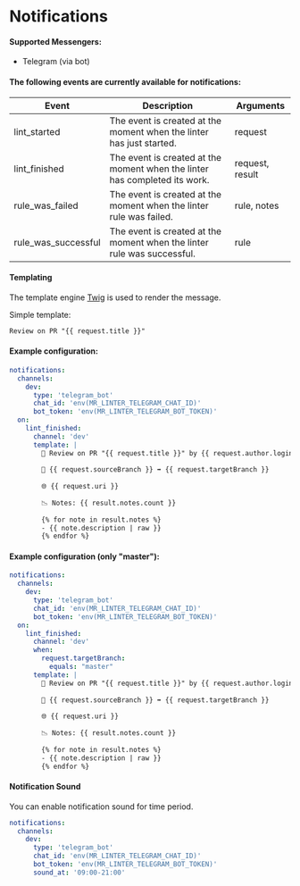 # Notifications

#### Supported Messengers:
- Telegram (via bot)

#### The following events are currently available for notifications:

| Event               | Description                                                                | Arguments       |
|---------------------|----------------------------------------------------------------------------|-----------------|
| lint_started        | The event is created at the moment when the linter has just started.       | request         |
| lint_finished       | The event is created at the moment when the linter has completed its work. | request, result |
| rule_was_failed     | The event is created at the moment when the linter rule was failed.        | rule, notes     |
| rule_was_successful | The event is created at the moment when the linter rule was successful.    | rule            |

#### Templating

The template engine [Twig](https://twig.symfony.com) is used to render the message.

Simple template:
```html
Review on PR "{{ request.title }}"
```

#### Example configuration:

```yaml
notifications:
  channels:
    dev:
      type: 'telegram_bot'
      chat_id: 'env(MR_LINTER_TELEGRAM_CHAT_ID)'
      bot_token: 'env(MR_LINTER_TELEGRAM_BOT_TOKEN)'
  on:
    lint_finished:
      channel: 'dev'
      template: |
        👀 Review on PR "{{ request.title }}" by {{ request.author.login }} at {{ request.createdAt.format('Y-m-d H:i') }}
        
        🌲 {{ request.sourceBranch }} ➡ {{ request.targetBranch }}
        
        🌐 {{ request.uri }}
        
        📉 Notes: {{ result.notes.count }}
        
        {% for note in result.notes %}
        - {{ note.description | raw }}
        {% endfor %}
```

#### Example configuration (only "master"):

```yaml
notifications:
  channels:
    dev:
      type: 'telegram_bot'
      chat_id: 'env(MR_LINTER_TELEGRAM_CHAT_ID)'
      bot_token: 'env(MR_LINTER_TELEGRAM_BOT_TOKEN)'
  on:
    lint_finished:
      channel: 'dev'
      when:
        request.targetBranch:
          equals: "master"
      template: |
        👀 Review on PR "{{ request.title }}" by {{ request.author.login }} at {{ request.createdAt.format('Y-m-d H:i') }}
        
        🌲 {{ request.sourceBranch }} ➡ {{ request.targetBranch }}
        
        🌐 {{ request.uri }}
        
        📉 Notes: {{ result.notes.count }}
        
        {% for note in result.notes %}
        - {{ note.description | raw }}
        {% endfor %}
```

#### Notification Sound

You can enable notification sound for time period.

```yaml
notifications:
  channels:
    dev:
      type: 'telegram_bot'
      chat_id: 'env(MR_LINTER_TELEGRAM_CHAT_ID)'
      bot_token: 'env(MR_LINTER_TELEGRAM_BOT_TOKEN)'
      sound_at: '09:00-21:00'
```
